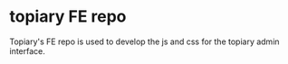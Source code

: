 # topiary FE repo

Topiary's FE repo is used to develop the js and css for the topiary admin interface.
